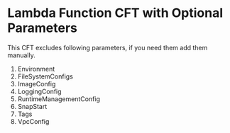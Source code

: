# Lambda Function CFT with Optional Parameters
This CFT excludes following parameters, if you need them add them manually.
1. Environment
2. FileSystemConfigs
3. ImageConfig
4. LoggingConfig
5. RuntimeManagementConfig
6. SnapStart
7. Tags
8. VpcConfig 